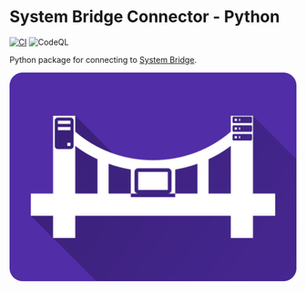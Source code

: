 # System Bridge Connector - Python

[![CI](https://github.com/timmo001/system-bridge-connector-py/actions/workflows/ci.yml/badge.svg)](https://github.com/timmo001/system-bridge-connector-py/actions/workflows/ci.yml) ![CodeQL](https://github.com/timmo001/system-bridge-connector-py/workflows/CodeQL/badge.svg)

Python package for connecting to [System Bridge](https://github.com/timmo001/system-bridge).

![Logo](https://raw.githubusercontent.com/timmo001/system-bridge/master/public/system-bridge-rect.png)
